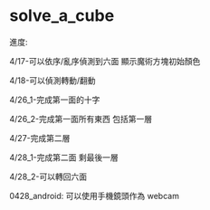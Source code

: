 # solve_a_cube

進度:

4/17-可以依序/亂序偵測到六面 顯示魔術方塊初始顏色

4/18-可以偵測轉動/翻動

4/26_1-完成第一面的十字

4/26_2-完成第一面所有東西 包括第一層

4/27-完成第二層

4/28_1-完成第二面 剩最後一層

4/28_2-可以轉回六面

0428_android: 可以使用手機鏡頭作為 webcam
